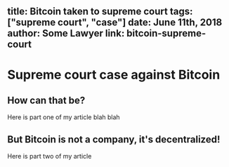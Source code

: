 title: Bitcoin taken to supreme court
tags: ["supreme court", "case"]
date: June 11th, 2018
author: Some Lawyer
link: bitcoin-supreme-court
---
# Supreme court case against Bitcoin
## How can that be?
Here is part one of my article blah blah  
## But Bitcoin is not a company, it's decentralized!
Here is part two of my article

